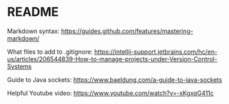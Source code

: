 # README

Markdown syntax:
https://guides.github.com/features/mastering-markdown/

What files to add to .gitignore:
https://intellij-support.jetbrains.com/hc/en-us/articles/206544839-How-to-manage-projects-under-Version-Control-Systems

Guide to Java sockets: 
https://www.baeldung.com/a-guide-to-java-sockets

Helpful Youtube video:
https://www.youtube.com/watch?v=-xKgxqG411c